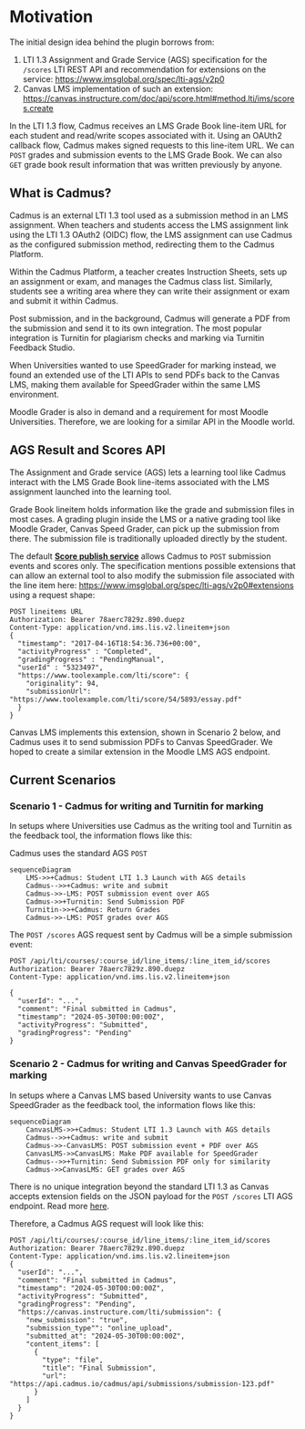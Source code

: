 # Motivation

The initial design idea behind the plugin borrows from:

1. LTI 1.3 Assignment and Grade Service (AGS) specification for the `/scores` LTI REST API and recommendation for extensions on the service: https://www.imsglobal.org/spec/lti-ags/v2p0
2. Canvas LMS implementation of such an extension: https://canvas.instructure.com/doc/api/score.html#method.lti/ims/scores.create

In the LTI 1.3 flow, Cadmus receives an LMS Grade Book line-item URL for each student and read/write scopes associated with it. Using an OAUth2 callback flow, Cadmus makes signed requests to this line-item URL. We can `POST` grades and submission events to the LMS Grade Book. We can also `GET` grade book result information that was written previously by anyone.

## What is Cadmus?

Cadmus is an external LTI 1.3 tool used as a submission method in an LMS assignment. When teachers and students access the LMS assignment link using the LTI 1.3 OAuth2 (OIDC) flow, the LMS assignment can use Cadmus as the configured submission method, redirecting them to the Cadmus Platform.

Within the Cadmus Platform, a teacher creates Instruction Sheets, sets up an assignment or exam, and manages the Cadmus class list. Similarly, students see a writing area where they can write their assignment or exam and submit it within Cadmus.

Post submission, and in the background, Cadmus will generate a PDF from the submission and send it to its own integration. The most popular integration is Turnitin for plagiarism checks and marking via Turnitin Feedback Studio.

When Universities wanted to use SpeedGrader for marking instead, we found an extended use of the LTI APIs to send PDFs back to the Canvas LMS, making them available for SpeedGrader within the same LMS environment.

Moodle Grader is also in demand and a requirement for most Moodle Universities. Therefore, we are looking for a similar API in the Moodle world.

## AGS Result and Scores API

The Assignment and Grade service (AGS) lets a learning tool like Cadmus interact with the LMS Grade Book line-items associated with the LMS assignment launched into the learning tool.

Grade Book lineitem holds information like the grade and submission files in most cases. A grading plugin inside the LMS or a native grading tool like Moodle Grader, Canvas Speed Grader, can pick up the submission from there. The submission file is traditionally uploaded directly by the student.

The default [**Score publish service**](https://www.imsglobal.org/spec/lti-ags/v2p0#score-publish-service) allows Cadmus to `POST` submission events and scores only. The specification mentions possible extensions that can allow an external tool to also modify the submission file associated with the line item here: https://www.imsglobal.org/spec/lti-ags/v2p0#extensions using a request shape:

```
POST lineitems URL
Authorization: Bearer 78aerc7829z.890.duepz
Content-Type: application/vnd.ims.lis.v2.lineitem+json
{
  "timestamp": "2017-04-16T18:54:36.736+00:00",
  "activityProgress" : "Completed",
  "gradingProgress" : "PendingManual",
  "userId" : "5323497",
  "https://www.toolexample.com/lti/score": {
    "originality": 94,
    "submissionUrl": "https://www.toolexample.com/lti/score/54/5893/essay.pdf"
  }
}
```

Canvas LMS implements this extension, shown in Scenario 2 below, and Cadmus uses it to send submission PDFs to Canvas SpeedGrader. We hoped to create a similar extension in the Moodle LMS AGS endpoint.

## Current Scenarios 

### Scenario 1 - Cadmus for writing and Turnitin for marking

In setups where Universities use Cadmus as the writing tool and Turnitin as the feedback tool, the information flows like this:

Cadmus uses the standard AGS `POST` 

```mermaid
sequenceDiagram
    LMS->>+Cadmus: Student LTI 1.3 Launch with AGS details
    Cadmus-->>+Cadmus: write and submit
    Cadmus->>-LMS: POST submission event over AGS
    Cadmus->>+Turnitin: Send Submission PDF
    Turnitin->>+Cadmus: Return Grades
    Cadmus->>-LMS: POST grades over AGS
```

The `POST /scores` AGS request sent by Cadmus will be a simple submission event:

```
POST /api/lti/courses/:course_id/line_items/:line_item_id/scores
Authorization: Bearer 78aerc7829z.890.duepz
Content-Type: application/vnd.ims.lis.v2.lineitem+json

{
  "userId": "...",
  "comment": "Final submitted in Cadmus",
  "timestamp": "2024-05-30T00:00:00Z",
  "activityProgress": "Submitted",
  "gradingProgress": "Pending"
}
```

### Scenario 2 - Cadmus for writing and Canvas SpeedGrader for marking

In setups where a Canvas LMS based University wants to use Canvas SpeedGrader as the feedback tool, the information flows like this:

```mermaid
sequenceDiagram
    CanvasLMS->>+Cadmus: Student LTI 1.3 Launch with AGS details
    Cadmus-->>+Cadmus: write and submit
    Cadmus->>-CanvasLMS: POST submission event + PDF over AGS
    CanvasLMS->>CanvasLMS: Make PDF available for SpeedGrader
    Cadmus-->>+Turnitin: Send Submission PDF only for similarity
    Cadmus->>CanvasLMS: GET grades over AGS
```

There is no unique integration beyond the standard LTI 1.3 as Canvas accepts extension fields on the JSON payload for the `POST /scores` LTI AGS endpoint. Read more [here](https://canvas.instructure.com/doc/api/score.html#method.lti/ims/scores.create).

Therefore, a Cadmus AGS request will look like this:

```
POST /api/lti/courses/:course_id/line_items/:line_item_id/scores
Authorization: Bearer 78aerc7829z.890.duepz
Content-Type: application/vnd.ims.lis.v2.lineitem+json
{
  "userId": "...",
  "comment": "Final submitted in Cadmus",
  "timestamp": "2024-05-30T00:00:00Z",
  "activityProgress": "Submitted",
  "gradingProgress": "Pending",
  "https://canvas.instructure.com/lti/submission": {
    "new_submission": "true",
    "submission_type"": "online_upload",
    "submitted_at": "2024-05-30T00:00:00Z",
    "content_items": [
      {
        "type": "file",
        "title": "Final Submission",
        "url": "https://api.cadmus.io/cadmus/api/submissions/submission-123.pdf"
      }
    ]
  }
}
```

